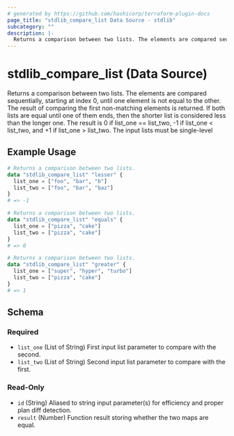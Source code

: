 ```yaml
---
# generated by https://github.com/hashicorp/terraform-plugin-docs
page_title: "stdlib_compare_list Data Source - stdlib"
subcategory: ""
description: |-
  Returns a comparison between two lists. The elements are compared sequentially, starting at index 0, until one element is not equal to the other. The result of comparing the first non-matching elements is returned. If both lists are equal until one of them ends, then the shorter list is considered less than the longer one. The result is 0 if listone == listtwo, -1 if listone < listtwo, and +1 if listone > listtwo. The input lists must be single-level
---
```


# stdlib_compare_list (Data Source)

Returns a comparison between two lists. The elements are compared sequentially, starting at index 0, until one element is not equal to the other. The result of comparing the first non-matching elements is returned. If both lists are equal until one of them ends, then the shorter list is considered less than the longer one. The result is 0 if list_one == list_two, -1 if list_one < list_two, and +1 if list_one > list_two. The input lists must be single-level

## Example Usage

```terraform
# Returns a comparison between two lists.
data "stdlib_compare_list" "lesser" {
  list_one = ["foo", "bar", "b"]
  list_two = ["foo", "bar", "baz"]
}
# => -1

# Returns a comparison between two lists.
data "stdlib_compare_list" "equals" {
  list_one = ["pizza", "cake"]
  list_two = ["pizza", "cake"]
}
# => 0

# Returns a comparison between two lists.
data "stdlib_compare_list" "greater" {
  list_one = ["super", "hyper", "turbo"]
  list_two = ["pizza", "cake"]
}
# => 1
```

<!-- schema generated by tfplugindocs -->
## Schema

### Required

- `list_one` (List of String) First input list parameter to compare with the second.
- `list_two` (List of String) Second input list parameter to compare with the first.

### Read-Only

- `id` (String) Aliased to string input parameter(s) for efficiency and proper plan diff detection.
- `result` (Number) Function result storing whether the two maps are equal.
